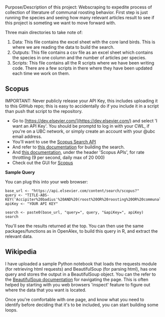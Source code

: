 Purpose/Description of this project: 
Webscraping to expedite process of collection of literature of communal roosting behavior. First step is just running the species and seeing how many relevant articles result 
to see if this project is someting we want to move forward with. 

Three main directories to take note of:  
1) Data: This file contains the excel sheet with the core land birds. This is where we are reading the data to build the search.
2) Outputs: This file contains a csv file as an excel sheet which contains the species in one column and the number of articles per species.
3) Scripts: This file contains all the R scripts where we have been writing code. There are a few scripts in there where they have been updated each time we work on them. 

## Scopus

IMPORTANT: Never publicly release your API Key, this includes uploading it to this GitHub repo; this is easy to accidentally do if you include it in a script than push that script to the repository.

* Go to [https://dev.elsevier.com/](https://dev.elsevier.com/) and select 'I want an API Key'. You should be promptd to log in with your CWL, if you're on a UBC network, or simply create an account with your @ubc email address.
* You'll want to use the [Scopus Search API](https://dev.elsevier.com/documentation/ScopusSearchAPI.wadl)
* And refer to [this documentation](https://dev.elsevier.com/sc_search_tips.html) for building the search.
* And [this documentation](https://dev.elsevier.com/api_key_settings.html), under the header 'Scopus APIs', for rate throttling (9 per second, daily max of 20 000)
* Check out the GUI for [Scopus](https://resources.library.ubc.ca/page.php?details=scopus&id=2753)

**Sample Query**

You can plug this into your web browser:

```{r}
base_url <- "https://api.elsevier.com/content/search/scopus?"
query <- "TITLE-ABS-KEY('Accipiter%20badius'%20AND%20(roost%20OR%20roosting%20OR%20communally%20OR%20communal))"
apiKey <- "YOUR API KEY"

search <- paste0(base_url, "query=", query, "&apiKey=", apiKey)
search
```

You'll see the results returned at the top. You can then use the same packages/functions as in OpenAlex, to build this query in R, and extract the relevant data.

## Wikipedia

I have uploaded a sample Python notebook that loads the requests module (for retrieving html requests) and BeautifulSoup (for parsing html), has one query and stores the output in a BeautifulSoup object. You can the refer to the [BeautifulSoup documentation](https://beautiful-soup-4.readthedocs.io/en/latest/) for navigating the page. This is often helped by starting with you web browsers 'inspect' feature to figure out where the data that you want is located.

Once you're comfortable with one page, and know what you need to identify before deciding that it's to be included, you can start building some loops.